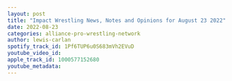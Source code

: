 ```yaml
---
layout: post
title: "Impact Wrestling News, Notes and Opinions for August 23 2022"
date: 2022-08-23
categories: alliance-pro-wrestling-network
author: lewis-carlan
spotify_track_id: 1Pf6TUP6u0S683mVh2EVuD
youtube_video_id: 
apple_track_id: 1000577152680
youtube_metadata: 
---
```

